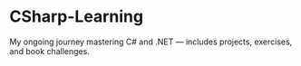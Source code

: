 # CSharp-Learning
My ongoing journey mastering C# and .NET — includes projects, exercises, and book challenges.
